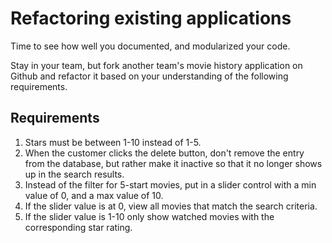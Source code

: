 # Refactoring existing applications

Time to see how well you documented, and modularized your code.

Stay in your team, but fork another team's movie history application on Github and refactor it based on your understanding of the following requirements.

## Requirements

1. Stars must be between 1-10 instead of 1-5.
2. When the customer clicks the delete button, don't remove the entry from the database, but rather make it inactive so that it no longer shows up in the search results.
3. Instead of the filter for 5-start movies, put in a slider control with a min value of 0, and a max value of 10.
4. If the slider value is at 0, view all movies that match the search criteria.
5. If the slider value is 1-10 only show watched movies with the corresponding star rating.